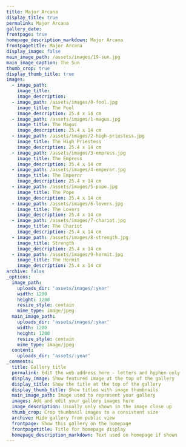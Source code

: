 ```yaml
---
title: Major Arcana
display_title: true
permalink: Major Arcana
gallery_date:
frontpage: true
homepage_description_markdown: Major Arcana
frontpagetitle: Major Arcana
display_image: false
main_image_path: /assets/images/19-sun.jpg
main_image_caption: The Sun
thumb_crop: true
display_thumb_title: true
images:
  - image_path:
    image_title:
    image_description:
  - image_path: /assets/images/0-fool.jpg
    image_title: The Fool
    image_description: 25.4 x 14 cm
  - image_path: /assets/images/1-magus.jpg
    image_title: The Magus
    image_description: 25.4 x 14 cm
  - image_path: /assets/images/2-high-priestess.jpg
    image_title: The High Priestess
    image_description: 25.4 x 14 cm
  - image_path: /assets/images/3-empress.jpg
    image_title: The Empress
    image_description: 25.4 x 14 cm
  - image_path: /assets/images/4-emperor.jpg
    image_title: The Emperor
    image_description: 25.4 x 14 cm
  - image_path: /assets/images/5-pope.jpg
    image_title: The Pope
    image_description: 25.4 x 14 cm
  - image_path: /assets/images/6-lovers.jpg
    image_title: The Lovers
    image_description: 25.4 x 14 cm
  - image_path: /assets/images/7-chariot.jpg
    image_title: The Chariot
    image_description: 25.4 x 14 cm
  - image_path: /assets/images/8-strength.jpg
    image_title: Strength
    image_description: 25.4 x 14 cm
  - image_path: /assets/images/9-hermit.jpg
    image_title: The Hermit
    image_description: 25.4 x 14 cm
archive: false
_options:
  image_path:
    uploads_dir: 'assets/images/:year'
    width: 1200
    height: 1200
    resize_style: contain
    mime_type: image/jpeg
  main_image_path:
    uploads_dir: 'assets/images/:year'
    width: 1200
    height: 1200
    resize_style: contain
    mime_type: image/jpeg
  content:
    uploads_dir: 'assets/:year'
_comments:
  title: Gallery title
  permalink: Edit the web address here - letters and hyphen only
  display_image: Show featured image at the top of the gallery
  display_title: Show the title at the top of the gallery
  display_thumb_title: Show titles with image thumbnails
  main_image_path: Image used to represent your gallery
  images: Add and edit your gallery images here
  image_description: Usually only shown in the image close up
  thumb_crop: Crop thumbnail images to a consistent size
  archive: Hide gallery from public view
  frontpage: Show this gallery on the homepage
  frontpagetitle: Title for homepage display
  homepage_description_markdown: Text used on homepage if shown
---
```

